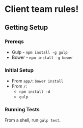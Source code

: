 Client team rules!
==================
Getting Setup
-------------

### Prereqs
* Gulp	- `npm install -g gulp`
* Bower	- `npm install -g bower`

### Initial Setup
* From `app/`: `bower install`
* From `/`:
	* `npm install -d`
	* `gulp`

### Running Tests
From a shell, run `gulp test`.
